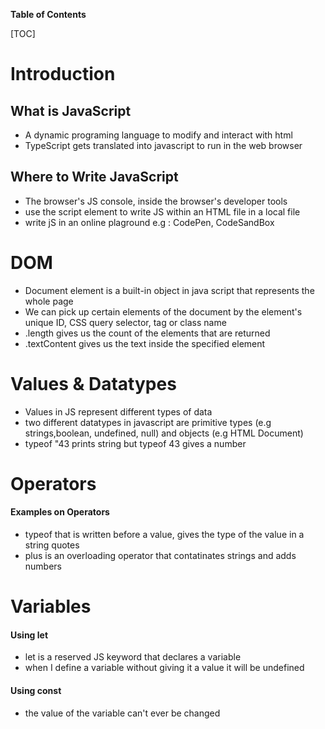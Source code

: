**Table of Contents**

[TOC]

# Introduction
## What is JavaScript
- A dynamic programing language to modify and interact with html
- TypeScript gets translated into javascript to run in the web browser
## Where to Write JavaScript
- The browser's JS console, inside the browser's developer tools
- use the script element to write JS within an HTML file in a local file
- write jS in an online plaground e.g : CodePen, CodeSandBox


# DOM
- Document element is a built-in object in java script that represents the whole page
- We can pick up certain elements of the document by the element's unique ID, CSS query selector, tag or class name
- .length gives us the count of the elements that are returned
- .textContent gives us the text inside the specified element

# Values & Datatypes
- Values in JS represent different types of data 
- two different datatypes in javascript are primitive types (e.g strings,boolean, undefined, null) and objects (e.g HTML Document)
- typeof "43 prints string but typeof 43 gives a number

# Operators
#### Examples on Operators
- typeof that is written before a value, gives the type of the value in a string quotes
- plus is an overloading operator that contatinates strings and adds numbers

# Variables
#### Using let
- let is a reserved JS keyword that declares a variable
- when I define a variable without giving it a value it will be undefined
#### Using const
- the value of the variable can't ever be changed
